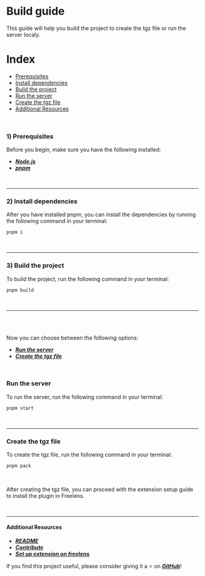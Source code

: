 # Build guide
This guide will help you build the project to create the tgz file or run the server localy.

# Index
- [Prerequisites](#1-prerequisites)
- [Install dependencies](#2-install-dependencies)
- [Build the project](#3-build-the-project)
- [Run the server](#run-the-server)
- [Create the tgz file](#create-the-tgz-file)
- [Additional Resources](#additional-resources)


<br>

### 1) Prerequisites
Before you begin, make sure you have the following installed:
- [***Node.js***](https://nodejs.org/en)
- [***pnpm***](https://pnpm.io/it/installation)

<br>

***

### 2) Install dependencies
After you have installed pnpm, you can install the dependencies by running the following command in your terminal:
```bash
pnpm i
```

<br>

***

### 3) Build the project
To build the project, run the following command in your terminal:
```bash
pnpm build
```
<br>

***

<br><br>

Now you can choose between the following options:
- [***Run the server***](#run-the-server)
- [***Create the tgz file***](#create-the-tgz-file)

<br>

### Run the server
To run the server, run the following command in your terminal:
```bash
pnpm start
```
<br>

***

### Create the tgz file
To create the tgz file, run the following command in your terminal:
```bash
pnpm pack
```

<br>

After creating the tgz file, you can proceed with the extension setup guide to install the plugin in Freelens.

<br>

***

#### Additional Resources
- [***README***](../README.md)
- [***Contribute***](CONTRIBUTING.md)
- [***Set up extension on freelens***](./SET_UP_EXTENSION.md)

If you find this project useful, please consider giving it a ⭐️ on [***GitHub***](https://github.com/freelensapp/freelens-ai)!




